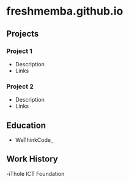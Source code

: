 # freshmemba.github.io

## Projects
### Project 1
- Description
- Links

### Project 2
- Description
- Links

## Education
- WeThinkCode_

## Work History
-iThole ICT Foundation
